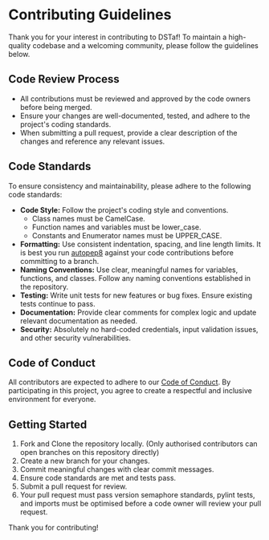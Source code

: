 # Contributing Guidelines

Thank you for your interest in contributing to DSTaf! To maintain a high-quality codebase and a welcoming community, please follow the guidelines below.

## Code Review Process

- All contributions must be reviewed and approved by the code owners before being merged.
- Ensure your changes are well-documented, tested, and adhere to the project's coding standards.
- When submitting a pull request, provide a clear description of the changes and reference any relevant issues.

## Code Standards

To ensure consistency and maintainability, please adhere to the following code standards:

- **Code Style:** Follow the project's coding style and conventions.
  - Class names must be CamelCase.
  - Function names and variables must be lower_case.
  - Constants and Enumerator names must be UPPER_CASE.
- **Formatting:** Use consistent indentation, spacing, and line length limits. It is best you run [autopep8](https://github.com/hhatto/autopep8) against your code contributions before committing to a branch.
- **Naming Conventions:** Use clear, meaningful names for variables, functions, and classes. Follow any naming conventions established in the repository.
- **Testing:** Write unit tests for new features or bug fixes. Ensure existing tests continue to pass.
- **Documentation:** Provide clear comments for complex logic and update relevant documentation as needed.
- **Security:** Absolutely no hard-coded credentials, input validation issues, and other security vulnerabilities.

## Code of Conduct

All contributors are expected to adhere to our [Code of Conduct](CODE_OF_CONDUCT.md). By participating in this project, you agree to create a respectful and inclusive environment for everyone.

## Getting Started

1. Fork and Clone the repository locally. (Only authorised contributors can open branches on this repository directly)
2. Create a new branch for your changes.
3. Commit meaningful changes with clear commit messages.
4. Ensure code standards are met and tests pass.
6. Submit a pull request for review.
7. Your pull request must pass version semaphore standards, pylint tests, and imports must be optimised before a code owner will review your pull request.


Thank you for contributing!
